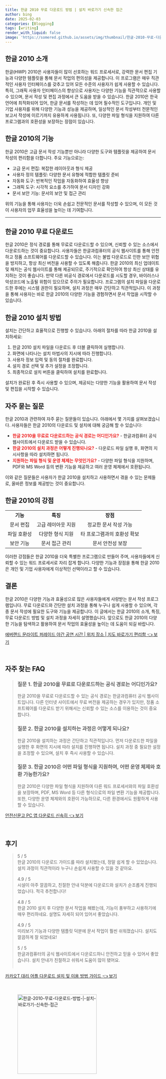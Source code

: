 ```yaml
---
title: 한글 2010 무료 다운로드 방법 | 설치 바로가기 신속한 접근
author: bing
date: 2025-02-03
categories: [Blogging]
tags: [writing]
render_with_liquid: false
image: 'https://somered.github.io/assets/img/thumbnail/한글-2010-무료-다운로드-방법-|-설치-바로가기-신속한-접근.webp'
---
```



<h2 id='한글 2010 소개'>한글 2010 소개</h2>

<p>한글(HWP) 2010은 사용자들이 많이 선호하는 워드 프로세서로, 강력한 문서 편집 기능과 다양한 템플릿을 통해 문서 작업의 편의성을 제공합니다. 이 프로그램은 매우 직관적인 사용자 인터페이스를 갖추고 있어 모든 수준의 사용자가 쉽게 사용할 수 있습니다. 특히, 그래픽 사용자 인터페이스의 향상으로 사용자는 다양한 기능을 직관적으로 사용할 수 있으며, 문서 작성 및 편집 과정에서 큰 도움을 받을 수 있습니다. 한글 2010은 한국 언어에 최적화되어 있어, 한글 문서를 작성하는 데 있어 필수적인 도구입니다. 개인 및 기업 사용자를 위해 다양한 기능과 성능을 제공하며, 일상적인 문서 작성부터 전문적인 보고서 작성에 이르기까지 유용하게 사용됩니다. 또, 다양한 파일 형식을 지원하여 다른 프로그램과의 호환성을 보장하는 장점이 있습니다.</p>

<h2 id='한글 2010의 기능'>한글 2010의 기능</h2>

<p>한글 2010은 고급 문서 작성 기능뿐만 아니라 다양한 도구와 템플릿을 제공하여 문서 작성의 편리함을 더합니다. 주요 기능으로는:</p>

<ul>
    <li>고급 문서 편집: 복잡한 레이아웃과 형식 제공</li>
    <li>사용자 정의 템플릿: 다양한 문서 유형에 적합한 템플릿 준비</li>
    <li>자동화 도구: 반복적인 작업을 자동화하여 효율성 향상</li>
    <li>그래픽 도구: 시각적 요소를 추가하여 문서 디자인 강화</li>
    <li>문서 보안 기능: 문서의 보안 및 접근 관리</li>
</ul>

<p>위의 기능을 통해 사용자는 더욱 손쉽고 전문적인 문서를 작성할 수 있으며, 이 모든 것이 사용자의 업무 효율성을 높이는 데 기여합니다.</p>

<hr />

<h2 id='한글 2010 무료 다운로드'>한글 2010 무료 다운로드</h2>

<p>한글 2010은 정식 경로를 통해 무료로 다운로드할 수 있으며, 신뢰할 수 있는 소스에서 다운로드하는 것이 중요합니다. 사용자들은 한글과컴퓨터의 공식 웹사이트를 통해 안전하고 정품 소프트웨어를 다운로드할 수 있습니다. 이는 불법 다운로드로 인한 보안 위협을 방지하고, 항상 최신 버전을 사용할 수 있도록 해줍니다. 한글 2010의 최신 업데이트 및 패치는 공식 웹사이트를 통해 제공되므로, 주기적으로 확인하여 항상 최신 상태를 유지하는 것이 좋습니다. 만약 다른 비공식 경로에서 다운로드를 시도할 경우, 바이러스나 악성코드에 노출될 위험이 있으므로 주의가 필요합니다. 프로그램의 설치 파일을 다운로드한 후에는 시스템 권한이 필요하며, 설치 과정은 매우 간단하고 직관적입니다. 이 과정을 통해 사용자는 바로 한글 2010의 다양한 기능을 경험하면서 문서 작업을 시작할 수 있습니다.</p>

<h2 id='한글 2010 설치 방법'>한글 2010 설치 방법</h2>

<p>설치는 간단하고 효율적으로 진행할 수 있습니다. 아래의 절차를 따라 한글 2010을 설치하세요:</p>

<ol>
    <li>한글 2010 설치 파일을 다운로드 후 더블 클릭하여 실행합니다.</li>
    <li>화면에 나타나는 설치 마법사의 지시에 따라 진행합니다.</li>
    <li>사용자 정보 입력 및 동의 절차를 완료합니다.</li>
    <li>설치 경로 선택 및 추가 설정을 조정합니다.</li>
    <li>최종적으로 설치 버튼을 클릭하여 설치를 완료합니다.</li>
</ol>

<p>설치가 완료된 후 즉시 사용할 수 있으며, 제공되는 다양한 기능을 활용하여 문서 작성 및 편집을 시작할 수 있습니다.</p>

<h2 id='자주 묻는 질문'>자주 묻는 질문</h2>

<p>한글 2010과 관련하여 자주 묻는 질문들이 있습니다. 아래에서 몇 가지를 살펴보겠습니다. 사용자들은 한글 2010의 다운로드 및 설치에 대해 궁금해 할 수 있습니다:</p>

<ul>
    <li><b><span style="color: #ee2323;">한글 2010을 무료로 다운로드하는 공식 경로는 어디인가요?</span></b> - 한글과컴퓨터 공식 웹사이트에서 다운로드 받을 수 있습니다.</li>
    <li><b><span style="color: #ee2323;">한글 2010의 설치 과정은 어떻게 진행되나요?</span></b> - 다운로드 파일 실행 후, 화면의 지시사항을 따라 설치하면 됩니다.</li>
    <li><b><span style="color: #ee2323;">지원하는 파일 형식 및 운영 체제는 무엇인가요?</span></b> - 다양한 파일 형식을 지원하며, PDF와 MS Word 등의 변환 기능을 제공하고 여러 운영 체제에서 호환됩니다.</li>
</ul>

<p>이와 같은 질문들은 사용자가 한글 2010을 설치하고 사용하면서 겪을 수 있는 문제들로, 올바른 정보를 제공받는 것이 중요합니다.</p>

<h2 id='한글 2010의 강점'>한글 2010의 강점</h2>

<table>
    <tr>
        <td style="text-align: center; height: 17px;"><b>기능</b></td>
        <td style="text-align: center; height: 17px;"><b>특징</b></td>
        <td style="text-align: center; height: 17px;"><b>장점</b></td>
    </tr>
    <tr>
        <td style="text-align: center; height: 17px;">문서 편집</td>
        <td style="text-align: center; height: 17px;">고급 레이아웃 지원</td>
        <td style="text-align: center; height: 17px;">정교한 문서 작성 가능</td>
    </tr>
    <tr>
        <td style="text-align: center; height: 17px;">파일 호환성</td>
        <td style="text-align: center; height: 17px;">다양한 형식 지원</td>
        <td style="text-align: center; height: 17px;">타 프로그램과의 호환성 확보</td>
    </tr>
    <tr>
        <td style="text-align: center; height: 17px;">보안 기능</td>
        <td style="text-align: center; height: 17px;">문서 접근 관리</td>
        <td style="text-align: center; height: 17px;">문서 안전성 보장</td>
    </tr>
</table>

<p>이러한 강점들은 한글 2010을 더욱 특별한 프로그램으로 만들어 주며, 사용자들에게 신뢰할 수 있는 워드 프로세서로 자리 잡게 합니다. 다양한 기능과 장점을 통해 한글 2010은 개인 및 기업 사용자에게 이상적인 선택이라고 할 수 있습니다.</p>

<h2 id='결론'>결론</h2>

<p>한글 2010은 다양한 기능과 효율성으로 많은 사용자들에게 사랑받는 문서 작성 프로그램입니다. 무료 다운로드와 간단한 설치 과정을 통해 누구나 쉽게 사용할 수 있으며, 각종 문서 작성에 필요한 도구와 기능을 제공합니다. 이 글에서는 한글 2010의 소개, 특징, 무료 다운로드 방법 및 설치 과정을 자세히 설명했습니다. 앞으로도 한글 2010의 다양한 기능을 탐색하고 활용하여 문서 작업의 효율성을 높이는 데 도움이 되길 바랍니다.</p>


<p><a class="click-button" title="에버랜드 문라이트 퍼레이드 야간 공연 시간 | 위치 장소 | 지도 바로가기 편리함" href="https://somered.github.io/posts/%EC%97%90%EB%B2%84%EB%9E%9C%EB%93%9C-%EB%AC%B8%EB%9D%BC%EC%9D%B4%ED%8A%B8-%ED%8D%BC%EB%A0%88%EC%9D%B4%EB%93%9C-%EC%95%BC%EA%B0%84-%EA%B3%B5%EC%97%B0-%EC%8B%9C%EA%B0%84-%EC%9C%84%EC%B9%98-%EC%9E%A5%EC%86%8C-%EC%A7%80%EB%8F%84-%EB%B0%94%EB%A1%9C%EA%B0%80%EA%B8%B0-%ED%8E%B8%EB%A6%AC%ED%95%A8/" rel="dofollow">에버랜드 문라이트 퍼레이드 야간 공연 시간 | 위치 장소 | 지도 바로가기 편리함 👈 보기</a></p><br>
<h2 id='자주_찾는_FAQ'>자주 찾는 FAQ</h2>
<div itemscope="" itemtype="https://schema.org/FAQPage"> 
<blockquote> 
<div itemscope="" itemprop="mainEntity" itemtype="https://schema.org/Question"> 
<h3 itemprop="name">질문 1. 한글 2010을 무료로 다운로드하는 공식 경로는 어디인가요?</h3> 
<div itemscope="" itemprop="acceptedAnswer" itemtype="https://schema.org/Answer"> 
<span itemprop="text"> 
<p>한글 2010을 무료로 다운로드할 수 있는 공식 경로는 한글과컴퓨터 공식 웹사이트입니다. 다른 인터넷 사이트에서 무료 버전을 제공하는 경우가 있지만, 정품 소프트웨어를 다운로드 받기 위해서는 신뢰할 수 있는 소스를 이용하는 것이 중요합니다.</p> 
</span> 
</div> 
</div> 

<div itemscope="" itemprop="mainEntity" itemtype="https://schema.org/Question"> 
<h3 itemprop="name">질문 2. 한글 2010을 설치하는 과정은 어떻게 되나요?</h3> 
<div itemscope="" itemprop="acceptedAnswer" itemtype="https://schema.org/Answer"> 
<span itemprop="text"> 
<p>한글 2010을 설치하는 과정은 간단하고 직관적입니다. 먼저 다운로드한 파일을 실행한 후 화면의 지시에 따라 설치를 진행하면 됩니다. 설치 과정 중 필요한 설정을 조정할 수 있으며, 설치 후 즉시 사용할 수 있습니다.</p> 
</span> 
</div> 
</div> 

<div itemscope="" itemprop="mainEntity" itemtype="https://schema.org/Question"> 
<h3 itemprop="name">질문 3. 한글 2010은 어떤 파일 형식을 지원하며, 어떤 운영 체제와 호환 가능한가요?</h3> 
<div itemscope="" itemprop="acceptedAnswer" itemtype="https://schema.org/Answer"> 
<span itemprop="text"> 
<p>한글 2010은 다양한 파일 형식을 지원하여 다른 워드 프로세서와의 파일 호환성을 보장하며, PDF, MS Word 등 다른 형식으로의 파일 변환 기능을 제공합니다. 또한, 다양한 운영 체제와의 호환이 가능하므로, 다른 환경에서도 원활하게 사용할 수 있습니다.</p> 
</span> 
</div> 
</div> 

</blockquote> 
</div>
<p><a class="click-button" title="안전신문고 PC 앱 다운로드 신속히" href="https://somered.github.io/posts/%EC%95%88%EC%A0%84%EC%8B%A0%EB%AC%B8%EA%B3%A0-PC-%EC%95%B1-%EB%8B%A4%EC%9A%B4%EB%A1%9C%EB%93%9C-%EC%8B%A0%EC%86%8D%ED%9E%88/" rel="dofollow">안전신문고 PC 앱 다운로드 신속히 👈 보기</a></p><br>
<h2 id='후기'>후기</h2>
<div itemscope itemtype="https://schema.org/Product">
  <blockquote>
  <div itemprop="review" itemscope itemtype="https://schema.org/Review">
      <div itemprop="reviewRating" itemscope itemtype="https://schema.org/Rating"> <span itemprop="ratingValue">5</span> / <span itemprop="bestRating">5</span> </div>
      <span itemprop="reviewBody">한글 2010의 다운로드 가이드를 따라 설치했는데, 정말 쉽게 할 수 있었습니다. 설치 과정이 직관적이라 누구나 손쉽게 사용할 수 있을 것 같아요.</span>
  </div>
  <br>
  <div itemprop="review" itemscope itemtype="https://schema.org/Review">
      <div itemprop="reviewRating" itemscope itemtype="https://schema.org/Rating"> <span itemprop="ratingValue">4.9</span> / <span itemprop="bestRating">5</span> </div>
      <span itemprop="reviewBody">시설이 아주 깔끔하고, 친절한 안내 덕분에 다운로드와 설치가 순조롭게 진행되었습니다. 적극 추천합니다!</span>
  </div>
  <br>
  <div itemprop="review" itemscope itemtype="https://schema.org/Review">
      <div itemprop="reviewRating" itemscope itemtype="https://schema.org/Rating"> <span itemprop="ratingValue">4.8</span> / <span itemprop="bestRating">5</span> </div>
      <span itemprop="reviewBody">한글 2010 설치 후 다양한 문서 작업을 해봤는데, 기능이 풍부하고 사용하기에 매우 편리하네요. 설명도 자세히 되어 있어서 좋았습니다.</span>
  </div>
  <br>
  <div itemprop="review" itemscope itemtype="https://schema.org/Review">
      <div itemprop="reviewRating" itemscope itemtype="https://schema.org/Rating"> <span itemprop="ratingValue">4.9</span> / <span itemprop="bestRating">5</span> </div>
      <span itemprop="reviewBody">미리보기 기능과 다양한 템플릿 덕분에 문서 작업이 훨씬 쉬워졌습니다. 설치도 깔끔하게 잘 되었네요!</span>
  </div>
  <br>
  <div itemprop="review" itemscope itemtype="https://schema.org/Review">
      <div itemprop="reviewRating" itemscope itemtype="https://schema.org/Rating"> <span itemprop="ratingValue">5</span> / <span itemprop="bestRating">5</span> </div>
      <span itemprop="reviewBody">한글과컴퓨터의 공식 웹사이트에서 다운로드하니 안전하고 믿을 수 있어서 좋았습니다. 설치 안내가 친절하고 쉬워서 도움이 많이 됐어요.</span>
  </div>
  <br>
  </blockquote>
</div>
<p><a class="click-button" title="카카오T 대리 어플 다운로드 설치 및 이용 방법 가이드" href="https://somered.github.io/posts/%EC%B9%B4%EC%B9%B4%EC%98%A4T-%EB%8C%80%EB%A6%AC-%EC%96%B4%ED%94%8C-%EB%8B%A4%EC%9A%B4%EB%A1%9C%EB%93%9C-%EC%84%A4%EC%B9%98-%EB%B0%8F-%EC%9D%B4%EC%9A%A9-%EB%B0%A9%EB%B2%95-%EA%B0%80%EC%9D%B4%EB%93%9C/" rel="dofollow">카카오T 대리 어플 다운로드 설치 및 이용 방법 가이드 👈 보기</a></p><br>
<figure class="image"><img src="https://somered.github.io/assets/img/thumbnail/한글-2010-무료-다운로드-방법-|-설치-바로가기-신속한-접근.webp" alt="한글-2010-무료-다운로드-방법-|-설치-바로가기-신속한-접근" width="256" height="256"></figure>